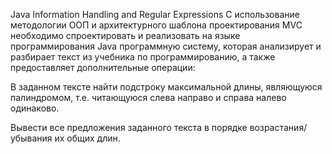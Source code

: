 Java Information Handling and Regular Expressions
C использование методологии ООП и архитектурного шаблона проектирования MVC
необходимо спроектировать и реализовать на языке программирования Java программную систему,
которая анализирует и разбирает текст из учебника по программированию,
а также предоставляет дополнительные операции:

В заданном тексте найти подстроку максимальной длины, являющуюся палиндромом,
т.е. читающуюся слева направо и справа налево одинаково.

Вывести все предложения заданного текста в порядке возрастания/убывания
их общих длин.